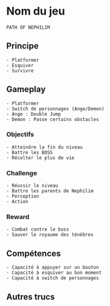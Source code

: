 # Nom du jeu
    PATH OF NEPHILIM
## Principe
    - Platformer
    - Esquiver
    - Survivre
## Gameplay
    - Platformer
    - Switch de personnages (Ange/Demon)
    - Ange : Double Jump
    - Demon : Passe certains obstacles
### Objectifs
    - Atteindre la fin du niveau
    - Battre les BOSS
    - Récolter le plus de vie
### Challenge
    - Réussir le niveau
    - Battre les parents de Nephilim
    - Perception
    - Action
### Reward
    - Combat contre le boss
    - Sauver le royaume des ténèbres
##
## Compétences
    - Capacité à appuyer sur un bouton
    - Capacité à esquiver au bon moment
    - Capacité à switch de personnages
## Autres trucs
